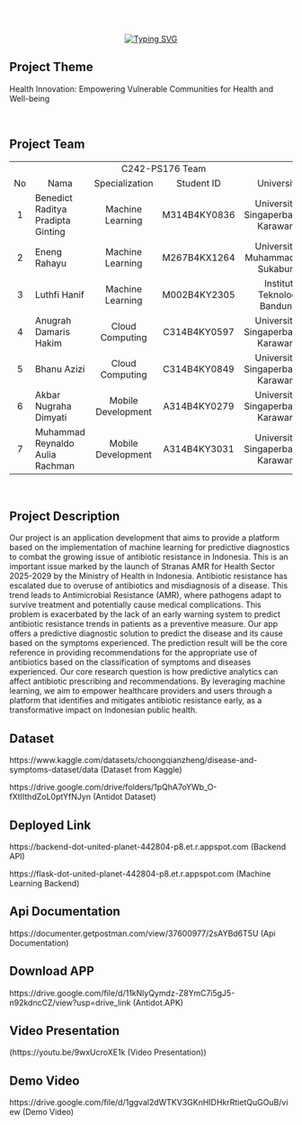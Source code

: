 <div align="center">
    <h1 align="center">
    <span style="color: white; font-weight: bold;">CAPSTONE PROJECT</span>
    </h1>
</div>

<div align="center">
    <!-- Typing SVG by DenverCoder1 - https://github.com/DenverCoder1/readme-typing-svg -->
    <a href="https://git.io/typing-svg"><img src="https://readme-typing-svg.demolab.com?font=Fira+Code&pause=1000&color=747B2E&center=true&vCenter=true&width=700&lines=C242-PS176;Predictive+Diagnostics+Application+for+Disease+Symptoms;Antidot" alt="Typing SVG" />
    </a>
</div>

## **Project Theme**

<p>
Health Innovation: Empowering Vulnerable Communities for Health and Well-being
</p>

<br>

## **Project Team**

<p align="center"> 
<table>
    <tr>
        <td colspan=5 align="center">C242-PS176 Team</td>
    </tr>
    <tr align="center">
        <td>No</td>
        <td>Nama</td>
        <td>Specialization</td>
        <td>Student ID</td>
        <td>University</td>
    </tr>
    <tr align="center">
        <td>1</td>
        <td align="left">Benedict Raditya Pradipta Ginting</td>
        <td>Machine Learning</td>
        <td>M314B4KY0836</td>
        <td>Universitas Singaperbangsa Karawang</td>
    </tr>
    <tr align="center">
        <td>2</td>
        <td align="left">Eneng Rahayu</td>
        <td>Machine Learning</td>
        <td>M267B4KX1264</td>
        <td>Universitas Muhammadiyah Sukabumi</td>
    </tr>
    <tr align="center">
        <td>3</td>
        <td align="left">Luthfi Hanif</td>
        <td>Machine Learning</td>
        <td>M002B4KY2305</td>
        <td>Institut Teknologi Bandung</td>
    </tr>
    <tr align="center">
        <td>4</td>
        <td align="left">Anugrah Damaris Hakim</td>
        <td>Cloud Computing</td>
        <td>C314B4KY0597</td>
        <td>Universitas Singaperbangsa Karawang</td>
    </tr>
    <tr align="center">
        <td>5</td>
        <td align="left">Bhanu Azizi</td>
        <td>Cloud Computing</td>
        <td>C314B4KY0849</td>
        <td>Universitas Singaperbangsa Karawang</td>
    </tr>
    <tr align="center">
        <td>6</td>
        <td align="left">Akbar Nugraha Dimyati</td>
        <td>Mobile Development</td>
        <td>A314B4KY0279</td>
        <td>Universitas Singaperbangsa Karawang</td>
    </tr>
    <tr align="center">
        <td>7</td>
        <td align="left">Muhammad Reynaldo Aulia Rachman</td>
        <td>Mobile Development</td>
        <td>A314B4KY3031</td>
        <td>Universitas Singaperbangsa Karawang</td>
    </tr>
</table>
</p>

<br>

## **Project Description**

<p>
Our project is an application development that aims to provide a platform based on the implementation of machine learning for predictive diagnostics to combat the growing issue of antibiotic resistance in Indonesia. This is an important issue marked by the launch of Stranas AMR for Health Sector 2025-2029 by the Ministry of Health in Indonesia. Antibiotic resistance has escalated due to overuse of antibiotics and misdiagnosis of a disease. This trend leads to Antimicrobial Resistance (AMR), where pathogens adapt to survive treatment and potentially cause medical complications. This problem is exacerbated by the lack of an early warning system to predict antibiotic resistance trends in patients as a preventive measure. Our app offers a predictive diagnostic solution to predict the disease and its cause based on the symptoms experienced. The prediction result will be the core reference in providing recommendations for the appropriate use of antibiotics based on the classification of symptoms and diseases experienced. Our core research question is how predictive analytics can affect antibiotic prescribing and recommendations. By leveraging machine learning, we aim to empower healthcare providers and users through a platform that identifies and mitigates antibiotic resistance early, as a transformative impact on Indonesian public health.
</p>

## **Dataset**

<p>https://www.kaggle.com/datasets/choongqianzheng/disease-and-symptoms-dataset/data (Dataset from Kaggle)</a></p>
<p>https://drive.google.com/drive/folders/1pQhA7oYWb_O-fXtIIthdZoL0ptYfNJyn (Antidot Dataset)</a></p>

## **Deployed Link**

<p>https://backend-dot-united-planet-442804-p8.et.r.appspot.com (Backend API)</p>
<p>https://flask-dot-united-planet-442804-p8.et.r.appspot.com (Machine Learning Backend)</p>

## **Api Documentation**
<p>https://documenter.getpostman.com/view/37600977/2sAYBd6T5U (Api Documentation)</p>

## **Download APP**
<p>https://drive.google.com/file/d/11kNlyQymdz-Z8YmC7i5gJ5-n92kdncCZ/view?usp=drive_link (Antidot.APK)</p>

## **Video Presentation**
<p>(https://youtu.be/9wxUcroXE1k (Video Presentation))</p>

## **Demo Video**
<p>https://drive.google.com/file/d/1ggval2dWTKV3GKnHIDHkrRtietQuGOuB/view (Demo Video)</p>
